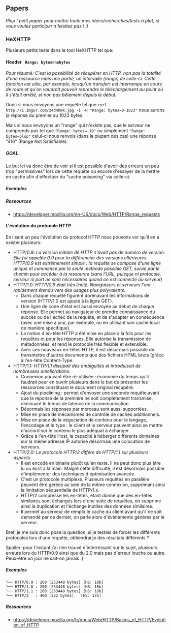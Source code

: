 ## Papers

*Plop ! petit papier pour mettre toute mes idées/recherches/tests à plat, si vous voulez participer n'hésitez pas ! :)*


### HeXHTTP

Plusieurs petits tests dans le tool HeXHTTP tel que:

#### Header ``` Range: bytes=nobytes```

*Pour résumé: 
C'est la possibilité de récupérer en HTTP, non pas la totalité d'une ressource mais une partie, un intervalle (range) de celle-ci. Cette fonction est utile, par exemple, lorsqu'un transfert est interrompu en cours de route et qu'on voudrait pouvoir reprendre le téléchargement au point où il s'était arrêté, et non pas bêtement depuis le début.*

Donc si nous envoyons une requête tel que ```curl http://i.imgur.com/z4d4kWk.jpg -i -H "Range: bytes=0-1023"``` nous aurons la réponse du premier au 1023 bytes.

Mais si nous envoyons un "range" qui n'existe pas, que le serveur ne comprends pas tel que ```"Range: bytes=-10"``` ou simplement ```"Range: bytes=plop"``` celui-ci nous renvois (dans la plupart des cas) une réponse "416" (Range Not Satisfiable).

##### GOAL

Le but ici va donc être de voir si il est possible d'avoir des erreurs un peu trop "permissives" lors de cette requête ou encore d'essayer de la mettre en cache afin d'effectuer du "cache poisoning" via celle-ci.

##### Exemples



##### Ressources

- https://developer.mozilla.org/en-US/docs/Web/HTTP/Range_requests


#### L'évolution du protocole HTTP

En lisant un peu l'évolution du protocol HTTP nous pouvons vor qu'il en a exister plusieurs:

- HTTP/0.9: *La version initiale de HTTP n'avait pas de numéro de version. Elle fut appelée 0.9 pour la différencier des versions ultérieures. HTTP/0.9 est extrêmement simple : la requête se compose d'une ligne unique et commence par la seule méthode possible GET, suivie par le chemin pour accéder à la ressource (sans l'URL, puisque ni protocole, serveur ni port ne sont nécessaires quand on est connecté au serveur)*
- HTTP/1.0: *HTTP/0.9 était très limité. Navigateurs et serveurs l'ont rapidement étendu vers des usages plus polyvalents.*
	- Dans chaque requête figurent dorénavant les informations de version (HTTP/1.0 est ajouté à la ligne GET).
	- Une ligne de code d'état est aussi envoyée au début de chaque réponse. Elle permet au navigateur de prendre connaissance du succès ou de l'échec de la requête, et de s'adapter en conséquence (avec une mise à jour, par exemple, ou en utilisant son cache local de manière spécifique).
	- La notion d'en-tête HTTP a été mise en place à la fois pour les requêtes et pour les réponses. Elle autorise la transmission de métadonnées, et rend le protocole très flexible et extensible.
    - Avec ces nouveaux en-têtes HTTP, il est désormais possible de transmettre d'autres documents que des fichiers HTML bruts (grâce à l'en-tête Content-Type.
- HTTP/1.1: *HTTP/1.1 dissipait des ambiguïtés et introduisait de nombreuses améliorations.*
	- Connexion pouvant être ré-utilisée : économie du temps qu'il faudrait pour en ouvrir plusieurs dans le but de présenter les ressources constituant le document original récupéré.
    - Ajout du pipelining : permet d'envoyer une seconde requête avant que la réponse de la première ne soit complètement transmise, diminuant le temps de latence de la communication.
    - Désormais les réponses par morceau sont aussi supportées.
    - Mise en place de mécanismes de contrôle de caches additionnels.
    - Mise en place de la négociation de contenu pour le langage, l'encodage et le type : le client et le serveur peuvent ainsi se mettre d'accord sur le contenu le plus adéquat à échanger.
    - Grâce à l'en-tête Host, la capacité à héberger différents domaines sur la même adresse IP autorise désormais une colocation de serveurs.
- HTTP/2.0: *Le protocole HTTP/2 diffère de HTTP/1.1 sur plusieurs aspects*
	- Il est encodé en binaire plutôt qu'en texte. Il ne peut donc plus être lu ou écrit à la main. Malgré cette difficulté, il est désormais possible d'implémenter des techniques d'optimisation avancée.
    - C'est un protocole multiplexé. Plusieurs requêtes en parallèle peuvent être gérées au sein de la même connexion, supprimant ainsi la limitation séquentielle de HTTP/1.x.
    - HTTP/2 compresse les en-têtes, étant donné que des en-têtes similaires sont échangés lors d'une suite de requêtes, on supprime ainsi la duplication et l'échange inutiles des données similaires.
    - Il permet au serveur de remplir le cache du client avant qu'il ne soit demandé par ce dernier, on parle alors d'évènements générés par le serveur.

Bref, je me suis donc posé la question, si je testais de forcer les différents protocoles lors d'une requête, obtiendrai je des résultats différents ?

Spoiler: pour l'instant j'ai rien trouvé d'interressant sur le sujet, plusieurs erreurs lors du HTTP/0.9 ainsi que du 2.0 mais pas d'erreur louche ou autre. Peux-être un jour ne sait-on jamais :)


##### Exemples
```
└── HTTP/0.9 : 200 [253448 bytes] [HS: 18b]
└── HTTP/1.0 : 200 [253448 bytes] [HS: 18b]
└── HTTP/1.1 : 200 [253448 bytes] [HS: 18b]
└── HTTP/2   : 400 [222 bytes]   [HS: 17b]
```

##### Ressources

- https://developer.mozilla.org/fr/docs/Web/HTTP/Basics_of_HTTP/Evolution_of_HTTP
